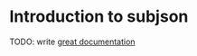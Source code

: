 # Introduction to subjson

TODO: write [great documentation](http://jacobian.org/writing/great-documentation/what-to-write/)
